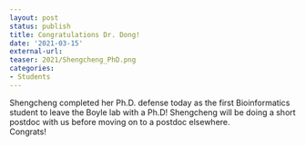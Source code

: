 ```yaml
---
layout: post
status: publish
title: Congratulations Dr. Dong!
date: '2021-03-15'
external-url:
teaser: 2021/Shengcheng_PhD.png
categories:
- Students
---
```


Shengcheng completed her Ph.D. defense today as the first Bioinformatics student to leave the Boyle lab with a Ph.D! Shengcheng will be doing a short postdoc with us before moving on to a postdoc elsewhere. 
<br>
Congrats! 
